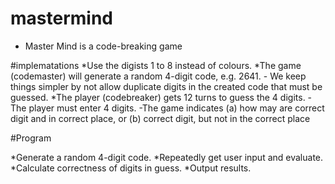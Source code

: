 # mastermind
* Master Mind is a code-breaking game

#implematations
*Use the digists 1 to 8 instead of colours.
*The game (codemaster) will generate a random 4-digit code, e.g. 2641.
    - We keep things simpler by not allow duplicate digits in the created code that must be guessed.
*The player (codebreaker) gets 12 turns to guess the 4 digits.
-The player must enter 4 digits.
-The game indicates (a) how may are correct digit and in correct place, or (b) correct digit, but not in the correct place

#Program

*Generate a random 4-digit code.
*Repeatedly get user input and evaluate.
*Calculate correctness of digits in guess.
*Output results.
